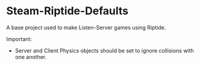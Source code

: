 # Steam-Riptide-Defaults
 A base project used to make Listen-Server games using Riptide.

 Important:

 - Server and Client Physics objects should be set to ignore collisions with one another.


